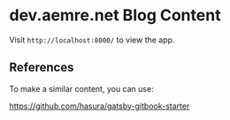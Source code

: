 # dev.aemre.net Blog Content

Visit `http://localhost:8000/` to view the app.


## References
To make a similar content, you can use:

https://github.com/hasura/gatsby-gitbook-starter

